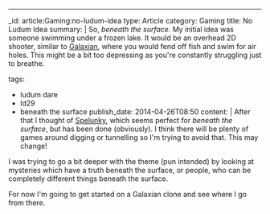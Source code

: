 ---
_id: article:Gaming:no-ludum-idea
type: Article
category: Gaming
title: No Ludum Idea
summary: |
  So, *beneath the surface*. My initial idea was someone swimming under a frozen lake. It would be an overhead 2D shooter, similar to [Galaxian][glax], where you would fend off fish and swim for air holes. This might be a bit too depressing as you're constantly struggling just to breathe.

  [glax]: https://en.wikipedia.org/wiki/Galaxian
tags: 
  - ludum dare
  - ld29
  - beneath the surface
publish_date: 2014-04-26T08:50
content: |
  After that I thought of [Spelunky][spelunk], which seems perfect for *beneath the surface*, but has been done (obviously). I think there will be plenty of games around digging or tunnelling so I'm trying to avoid that. This may change!

  I was trying to go a bit deeper with the theme (pun intended) by looking at mysteries which have a truth beneath the surface, or people, who can be completely different things beneath the surface.

  For now I'm going to get started on a Galaxian clone and see where I go from there.

  [spelunk]: http://www.spelunkyworld.com/
